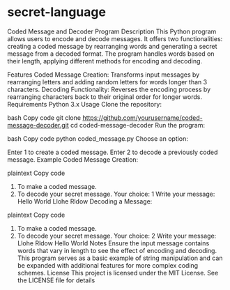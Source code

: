 # secret-language
Coded Message and Decoder Program
Description
This Python program allows users to encode and decode messages. It offers two functionalities: creating a coded message by rearranging words and generating a secret message from a decoded format. The program handles words based on their length, applying different methods for encoding and decoding.

Features
Coded Message Creation: Transforms input messages by rearranging letters and adding random letters for words longer than 3 characters.
Decoding Functionality: Reverses the encoding process by rearranging characters back to their original order for longer words.
Requirements
Python 3.x
Usage
Clone the repository:

bash
Copy code
git clone https://github.com/yourusername/coded-message-decoder.git
cd coded-message-decoder
Run the program:

bash
Copy code
python coded_message.py
Choose an option:

Enter 1 to create a coded message.
Enter 2 to decode a previously coded message.
Example
Coded Message Creation:

plaintext
Copy code
1. To make a coded message.
2. To decode your secret message.
Your choice: 1
Write your message: Hello World
Llohe Rldow
Decoding a Message:

plaintext
Copy code
1. To make a coded message.
2. To decode your secret message.
Your choice: 2
Write your message: Llohe Rldow
Hello World
Notes
Ensure the input message contains words that vary in length to see the effect of encoding and decoding.
This program serves as a basic example of string manipulation and can be expanded with additional features for more complex coding schemes.
License
This project is licensed under the MIT License. See the LICENSE file for details
